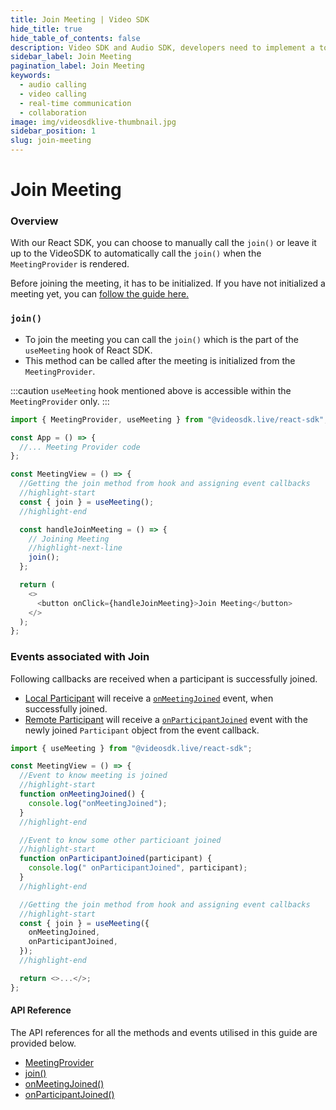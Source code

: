 ```yaml
---
title: Join Meeting | Video SDK
hide_title: true
hide_table_of_contents: false
description: Video SDK and Audio SDK, developers need to implement a token server. This requires efforts on both the front-end and backend.
sidebar_label: Join Meeting
pagination_label: Join Meeting
keywords:
  - audio calling
  - video calling
  - real-time communication
  - collaboration
image: img/videosdklive-thumbnail.jpg
sidebar_position: 1
slug: join-meeting
---
```


# Join Meeting

### Overview

With our React SDK, you can choose to manually call the `join()` or leave it up to the VideoSDK to automatically call the `join()` when the `MeetingProvider` is rendered.

Before joining the meeting, it has to be initialized. If you have not initialized a meeting yet, you can [follow the guide here.](./initialise-meeting)

### `join()`

- To join the meeting you can call the `join()` which is the part of the `useMeeting` hook of React SDK.
- This method can be called after the meeting is initialized from the `MeetingProvider`.

:::caution
`useMeeting` hook mentioned above is accessible within the `MeetingProvider` only.
:::

```js
import { MeetingProvider, useMeeting } from "@videosdk.live/react-sdk";

const App = () => {
  //... Meeting Provider code
};

const MeetingView = () => {
  //Getting the join method from hook and assigning event callbacks
  //highlight-start
  const { join } = useMeeting();
  //highlight-end

  const handleJoinMeeting = () => {
    // Joining Meeting
    //highlight-next-line
    join();
  };

  return (
    <>
      <button onClick={handleJoinMeeting}>Join Meeting</button>
    </>
  );
};
```

### Events associated with Join

Following callbacks are received when a participant is successfully joined.

- [Local Participant](../concept-and-architecture#2-participant) will receive a [`onMeetingJoined`](/react/api/sdk-reference/use-meeting/events#onmeetingjoined) event, when successfully joined.
- [Remote Participant](../concept-and-architecture#2-participant) will receive a [`onParticipantJoined`](/react/api/sdk-reference/use-meeting/events#onparticipantjoined) event with the newly joined `Participant` object from the event callback.

```js
import { useMeeting } from "@videosdk.live/react-sdk";

const MeetingView = () => {
  //Event to know meeting is joined
  //highlight-start
  function onMeetingJoined() {
    console.log("onMeetingJoined");
  }
  //highlight-end

  //Event to know some other particioant joined
  //highlight-start
  function onParticipantJoined(participant) {
    console.log(" onParticipantJoined", participant);
  }
  //highlight-end

  //Getting the join method from hook and assigning event callbacks
  //highlight-start
  const { join } = useMeeting({
    onMeetingJoined,
    onParticipantJoined,
  });
  //highlight-end

  return <>...</>;
};
```

#### API Reference

The API references for all the methods and events utilised in this guide are provided below.

- [MeetingProvider](/react/api/sdk-reference/meeting-provider)
- [join()](/react/api/sdk-reference/use-meeting/methods#join)
- [onMeetingJoined()](/react/api/sdk-reference/use-meeting/events#onmeetingjoined)
- [onParticipantJoined()](/react/api/sdk-reference/use-meeting/events#onparticipantjoined)

